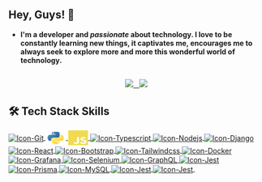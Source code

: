 ## Hey, Guys! :no_good:

- <strong> I'm a developer and <i> passionate </i> about technology. I love to be constantly learning new things, it captivates me, encourages me to always seek to explore more and more this wonderful world of technology. </strong> 

## 

<!-- Stats of profile -->
<div align="center">
  <a href="https://github.com/vihugoos">
    <img height="185px" src="https://github-readme-streak-stats.herokuapp.com?user=vihugoos&theme=dracula&hide_border=true&date_format=j%2Fn%5B%2FY%5D"/>
    &nbsp;
    <img height="185px" src="https://github-readme-stats.vercel.app/api/top-langs/?username=vihugoos&layout=compact&langs_count=8&theme=dracula&hide_border=true"/>
  </a>
</div>


## 🛠 Tech Stack Skills
 
<!-- Tech Stack Experience's --> 
<div style="display: inline_block">
  
  <!-- Icon Git -->
  <a href="https://git-scm.com/"> 
    <img align="center" alt="Icon-Git" width="50" height="60" src="https://cdn.jsdelivr.net/gh/devicons/devicon/icons/git/git-plain-wordmark.svg"> 
  </a>
  
  <!-- Icon Python --> 
  <a href="https://www.python.org/"> 
    <img align="center" alt="Icon-Python" width="40" height="30" src="https://raw.githubusercontent.com/devicons/devicon/master/icons/python/python-original.svg"> 
  </a>
  
  <!-- Icon Javascript -->
  <a href="https://developer.mozilla.org/en-US/docs/Web/JavaScript"> 
    <img align="center" alt="Icon-Javascript" width="40" height="30" src="https://raw.githubusercontent.com/devicons/devicon/master/icons/javascript/javascript-plain.svg">
  </a>
  
  <!-- Icon Typescript -->
  <a href="https://www.typescriptlang.org/">
    <img align="center" alt="Icon-Typescript" width="40" height="30" src="https://cdn.jsdelivr.net/gh/devicons/devicon/icons/typescript/typescript-original.svg">
  <a/>
    
  <!-- Icon Nodejs-->
  <a href="https://nodejs.org/en/">
    <img align="center" alt="Icon-Nodejs" height="35" src="https://cdn.jsdelivr.net/gh/devicons/devicon/icons/nodejs/nodejs-original.svg">
  </a>
    
  <!-- Icon Django -->
  <a href="https://www.djangoproject.com/">
    <img align="center" alt="Icon-Django" width="40" height="30" src="https://cdn.jsdelivr.net/gh/devicons/devicon/icons/django/django-plain.svg">
  </a>
    
   <!-- Icon React -->
  <a href="https://reactjs.org/"> 
     <img align="center" alt="Icon-React" width="45" height="30" src="https://cdn.jsdelivr.net/gh/devicons/devicon/icons/react/react-original.svg">
  </a>
    
  <!-- Icon HTML5 
  <a href="https://developer.mozilla.org/en-US/docs/Web/HTML">
    <img align="center" alt="Icon-HTML5" height="30" width="40" src="https://raw.githubusercontent.com/devicons/devicon/master/icons/html5/html5-original.svg">
  </a> --> 
  
  <!-- Icon CSS3 
  <a href="https://developer.mozilla.org/en-US/docs/Web/CSS">
    <img align="center" alt="Icon-CSS3" width="40" height="30" src="https://raw.githubusercontent.com/devicons/devicon/master/icons/css3/css3-original.svg">
  </a> -->
    
  <!-- Icon Bootstrap -->
  <a href="https://getbootstrap.com/">
    <img align="center" alt="Icon-Bootstrap" width="40" height="35" src="https://cdn.jsdelivr.net/gh/devicons/devicon/icons/bootstrap/bootstrap-plain.svg">
  </a>
  
  <!-- Icon Tailwindcss -->
  <a href="https://tailwindcss.com/">
    <img align="center" alt="Icon-Tailwindcss" width="38" height="35" src="https://cdn.jsdelivr.net/gh/devicons/devicon/icons/tailwindcss/tailwindcss-plain.svg">
  </a>
  
   <!-- Icon Docker -->
  <a href="https://www.docker.com/">
    <img align="center" alt="Icon-Docker" height="47" src="https://cdn.jsdelivr.net/gh/devicons/devicon/icons/docker/docker-original.svg">
  </a>
  
  <!-- Icon Grafana -->
  <a href="https://grafana.com/">
    <img align="center" alt="Icon-Grafana" width="45" height="30" src="https://cdn.jsdelivr.net/gh/devicons/devicon/icons/grafana/grafana-original.svg">
  </a>
  
  <!-- Icon Selenium -->
  <a href="https://www.selenium.dev/">
    <img align="center" alt="Icon-Selenium" width="45" height="30" src="https://cdn.jsdelivr.net/gh/devicons/devicon/icons/selenium/selenium-original.svg">
  </a>
   
  <!-- Icon GraphQL-->
  <a href="https://graphql.org/">
    <img align="center" alt="Icon-GraphQL" height="35" src="https://cdn.jsdelivr.net/gh/devicons/devicon/icons/graphql/graphql-plain.svg">
  </a>
  
  <!-- Icon Jest -->
  <a href="https://jestjs.io/pt-BR/"> 
    <img align="center" alt="Icon-Jest" width="45" height="30" src="https://cdn.jsdelivr.net/gh/devicons/devicon/icons/jest/jest-plain.svg">
  </a>
  
  <!-- Icon Prisma -->
  <a href="https://www.prisma.io/">
    <img align="center" alt="Icon-Prisma" height="30" src="https://d2eip9sf3oo6c2.cloudfront.net/tags/images/000/001/287/square_480/prismaHD.png">
  </a>
    
  <!-- Icon MySQL -->
  <a href="https://www.mysql.com/">
    <img align="center" alt="Icon-MySQL" height="37" src="https://cdn.jsdelivr.net/gh/devicons/devicon/icons/mysql/mysql-original.svg">
  </a>
    
  <!-- Icon Postgresql -->
  <a href="https://www.postgresql.org/"> 
    <img align="center" alt="Icon-Jest" width="36" height="37" src="https://cdn.jsdelivr.net/gh/devicons/devicon/icons/postgresql/postgresql-plain.svg">
  </a>
  
  <!-- Icon Linux -->
  <a href=""> 
    <img align="center" alt="Icon-Jest" width="37" height="36" src="https://cdn.jsdelivr.net/gh/devicons/devicon/icons/linux/linux-original.svg">
  </a>
  &nbsp; 
</div>
